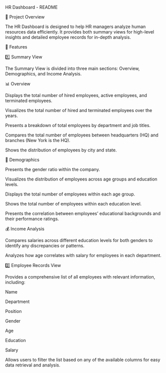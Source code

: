 HR Dashboard - README

📌 Project Overview

The HR Dashboard is designed to help HR managers analyze human resources data efficiently. It provides both summary views for high-level insights and detailed employee records for in-depth analysis.

🎯 Features

1️⃣ Summary View

The Summary View is divided into three main sections: Overview, Demographics, and Income Analysis.

📊 Overview

Displays the total number of hired employees, active employees, and terminated employees.

Visualizes the total number of hired and terminated employees over the years.

Presents a breakdown of total employees by department and job titles.

Compares the total number of employees between headquarters (HQ) and branches (New York is the HQ).

Shows the distribution of employees by city and state.

👥 Demographics

Presents the gender ratio within the company.

Visualizes the distribution of employees across age groups and education levels.

Displays the total number of employees within each age group.

Shows the total number of employees within each education level.

Presents the correlation between employees’ educational backgrounds and their performance ratings.

💰 Income Analysis

Compares salaries across different education levels for both genders to identify any discrepancies or patterns.

Analyzes how age correlates with salary for employees in each department.

2️⃣ Employee Records View

Provides a comprehensive list of all employees with relevant information, including:

Name

Department

Position

Gender

Age

Education

Salary

Allows users to filter the list based on any of the available columns for easy data retrieval and analysis.
